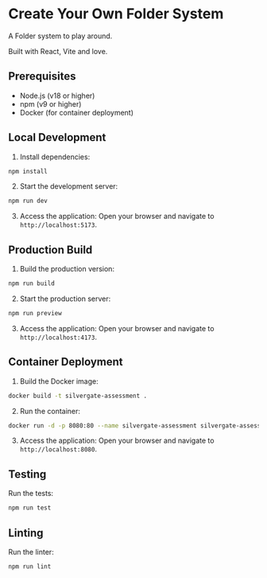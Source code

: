 # Create Your Own Folder System

A Folder system to play around.

Built with React, Vite and love.

## Prerequisites

- Node.js (v18 or higher)
- npm (v9 or higher)
- Docker (for container deployment)

## Local Development

1. Install dependencies:

```bash
npm install
```

2. Start the development server:

```bash
npm run dev
```

3. Access the application:
   Open your browser and navigate to `http://localhost:5173`.

## Production Build

1. Build the production version:

```bash
npm run build
```

2. Start the production server:

```bash
npm run preview
```

3. Access the application:
   Open your browser and navigate to `http://localhost:4173`.

## Container Deployment

1. Build the Docker image:

```bash
docker build -t silvergate-assessment .
```

2. Run the container:

```bash
docker run -d -p 8080:80 --name silvergate-assessment silvergate-assessment
```

3. Access the application:
   Open your browser and navigate to `http://localhost:8080`.

## Testing

Run the tests:

```bash
npm run test
```

## Linting

Run the linter:

```bash
npm run lint
```
